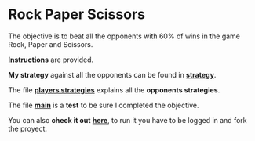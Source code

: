 # Rock Paper Scissors

The objective is to beat all the opponents with 60% of wins in the game Rock, Paper and Scissors.

[**Instructions**](https://github.com/LautaroOchotorena/Machine-Learning-with-Python-FreeCodeCamp/blob/main/Rock%20Paper%20Scissors/Instructions.md) are provided.

**My strategy** against all the opponents can be found in [**strategy**](https://github.com/LautaroOchotorena/Machine-Learning-with-Python-FreeCodeCamp/blob/main/Rock%20Paper%20Scissors/RPS.py).

The file [**players strategies**](https://github.com/LautaroOchotorena/Machine-Learning-with-Python-FreeCodeCamp/blob/main/Rock%20Paper%20Scissors/RPS_game.py) explains all the **opponents strategies**.

The file [**main**](https://github.com/LautaroOchotorena/Machine-Learning-with-Python-FreeCodeCamp/blob/main/Rock%20Paper%20Scissors/main.py) is a **test** to be sure I completed the objective.

You can also **check it out** [**here**](https://replit.com/@LautaroOchotore/Rockpaper-and-scissors), to run it you have to be logged in and fork the proyect.
